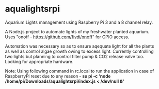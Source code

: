# aqualightsrpi

Aquarium Lights management using Raspberry Pi 3 and a 8 channel relay.

A Node.js project to automate lights of my freshwater planted aquarium. Uses "onoff - https://github.com/fivdi/onoff" for GPIO access.

Automation was necessary so as to ensure aqequate light for all the plants as well as control algae growth owing to excess light. Currently controlling two lights but planning to control filter pump & CO2 release valve too. Looking for appropriate hardware.

Note: Using following command in rc.local to run the application in case of RaspberryPi reset due to any reason - __su pi -c 'node /home/pi/Downloads/aqualightsrpi/index.js < /dev/null &'__
